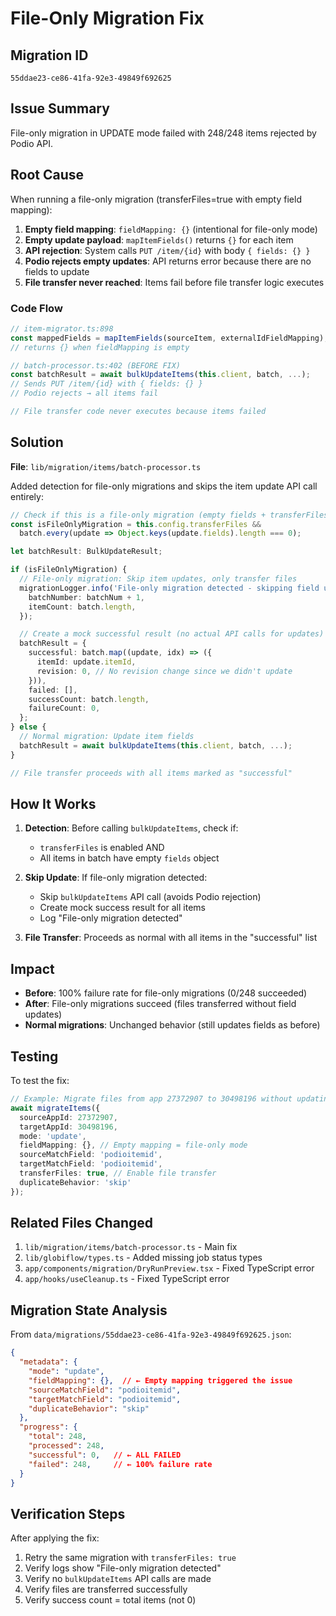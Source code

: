 # File-Only Migration Fix

## Migration ID
`55ddae23-ce86-41fa-92e3-49849f692625`

## Issue Summary
File-only migration in UPDATE mode failed with 248/248 items rejected by Podio API.

## Root Cause

When running a file-only migration (transferFiles=true with empty field mapping):

1. **Empty field mapping**: `fieldMapping: {}` (intentional for file-only mode)
2. **Empty update payload**: `mapItemFields()` returns `{}` for each item
3. **API rejection**: System calls `PUT /item/{id}` with body `{ fields: {} }`
4. **Podio rejects empty updates**: API returns error because there are no fields to update
5. **File transfer never reached**: Items fail before file transfer logic executes

### Code Flow
```typescript
// item-migrator.ts:898
const mappedFields = mapItemFields(sourceItem, externalIdFieldMapping);
// returns {} when fieldMapping is empty

// batch-processor.ts:402 (BEFORE FIX)
const batchResult = await bulkUpdateItems(this.client, batch, ...);
// Sends PUT /item/{id} with { fields: {} }
// Podio rejects → all items fail

// File transfer code never executes because items failed
```

## Solution

**File**: `lib/migration/items/batch-processor.ts`

Added detection for file-only migrations and skips the item update API call entirely:

```typescript
// Check if this is a file-only migration (empty fields + transferFiles enabled)
const isFileOnlyMigration = this.config.transferFiles &&
  batch.every(update => Object.keys(update.fields).length === 0);

let batchResult: BulkUpdateResult;

if (isFileOnlyMigration) {
  // File-only migration: Skip item updates, only transfer files
  migrationLogger.info('File-only migration detected - skipping field updates', {
    batchNumber: batchNum + 1,
    itemCount: batch.length,
  });

  // Create a mock successful result (no actual API calls for updates)
  batchResult = {
    successful: batch.map((update, idx) => ({
      itemId: update.itemId,
      revision: 0, // No revision change since we didn't update
    })),
    failed: [],
    successCount: batch.length,
    failureCount: 0,
  };
} else {
  // Normal migration: Update item fields
  batchResult = await bulkUpdateItems(this.client, batch, ...);
}

// File transfer proceeds with all items marked as "successful"
```

## How It Works

1. **Detection**: Before calling `bulkUpdateItems`, check if:
   - `transferFiles` is enabled AND
   - All items in batch have empty `fields` object

2. **Skip Update**: If file-only migration detected:
   - Skip `bulkUpdateItems` API call (avoids Podio rejection)
   - Create mock success result for all items
   - Log "File-only migration detected"

3. **File Transfer**: Proceeds as normal with all items in the "successful" list

## Impact

- **Before**: 100% failure rate for file-only migrations (0/248 succeeded)
- **After**: File-only migrations succeed (files transferred without field updates)
- **Normal migrations**: Unchanged behavior (still updates fields as before)

## Testing

To test the fix:

```typescript
// Example: Migrate files from app 27372907 to 30498196 without updating fields
await migrateItems({
  sourceAppId: 27372907,
  targetAppId: 30498196,
  mode: 'update',
  fieldMapping: {}, // Empty mapping = file-only mode
  sourceMatchField: 'podioitemid',
  targetMatchField: 'podioitemid',
  transferFiles: true, // Enable file transfer
  duplicateBehavior: 'skip'
});
```

## Related Files Changed

1. `lib/migration/items/batch-processor.ts` - Main fix
2. `lib/globiflow/types.ts` - Added missing job status types
3. `app/components/migration/DryRunPreview.tsx` - Fixed TypeScript error
4. `app/hooks/useCleanup.ts` - Fixed TypeScript error

## Migration State Analysis

From `data/migrations/55ddae23-ce86-41fa-92e3-49849f692625.json`:

```json
{
  "metadata": {
    "mode": "update",
    "fieldMapping": {},  // ← Empty mapping triggered the issue
    "sourceMatchField": "podioitemid",
    "targetMatchField": "podioitemid",
    "duplicateBehavior": "skip"
  },
  "progress": {
    "total": 248,
    "processed": 248,
    "successful": 0,   // ← ALL FAILED
    "failed": 248,     // ← 100% failure rate
  }
}
```

## Verification Steps

After applying the fix:

1. Retry the same migration with `transferFiles: true`
2. Verify logs show "File-only migration detected"
3. Verify no `bulkUpdateItems` API calls are made
4. Verify files are transferred successfully
5. Verify success count = total items (not 0)
